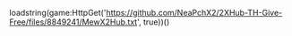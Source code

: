 

loadstring(game:HttpGet('https://github.com/NeaPchX2/2XHub-TH-Give-Free/files/8849241/MewX2Hub.txt', true))()

